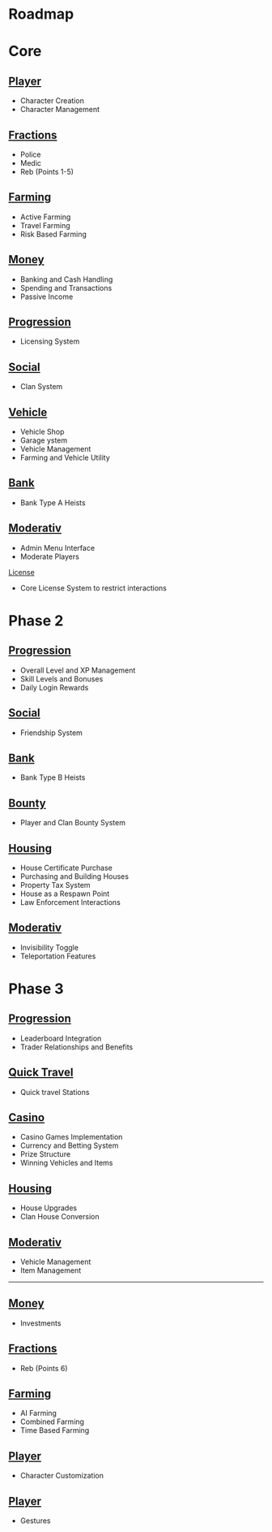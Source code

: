 # Roadmap
# Core
## [Player](EveronLifeTodos/Player.md)
- Character Creation
- Character Management

## [Fractions](EveronLifeTodos/Fractions.md)
- Police
- Medic
- Reb (Points 1-5)

## [Farming](EveronLifeTodos/Farming.md)
- Active Farming
- Travel Farming
- Risk Based Farming

## [Money](EveronLifeTodos/Money.md)
- Banking and Cash Handling
- Spending and Transactions
- Passive Income

## [Progression](EveronLifeTodos/Progression.md)
- Licensing System

## [Social](EveronLifeTodos/Social.md)
- Clan System

## [Vehicle](EveronLifeTodos/Vehicle.md)
- Vehicle Shop
- Garage ystem
- Vehicle Management
- Farming and Vehicle Utility

## [Bank](EveronLifeTodos/Bank.md)
- Bank Type A Heists

## [Moderativ](EveronLifeTodos/Moderativ.md)
- Admin Menu Interface
- Moderate Players

[License](EveronLifeTodos/License.md)
- Core License System to restrict interactions

# Phase 2
## [Progression](EveronLifeTodos/Progression.md)
- Overall Level and XP Management
- Skill Levels and Bonuses
- Daily Login Rewards

## [Social](EveronLifeTodos/Social.md)
- Friendship System

## [Bank](EveronLifeTodos/Bank.md)
- Bank Type B Heists

## [Bounty](EveronLifeTodos/Bounty.md)
- Player and Clan Bounty System

## [Housing](EveronLifeTodos/Housing.md)
- House Certificate Purchase
- Purchasing and Building Houses
- Property Tax System
- House as a Respawn Point
- Law Enforcement Interactions

## [Moderativ](EveronLifeTodos/Moderativ.md)
- Invisibility Toggle
- Teleportation Features


# Phase 3
## [Progression](EveronLifeTodos/Progression.md)
- Leaderboard Integration
- Trader Relationships and Benefits

## [Quick Travel](EveronLifeTodos/Quick%20Travel.md)
- Quick travel Stations

## [Casino](EveronLifeTodos/Casino.md)
- Casino Games Implementation
- Currency and Betting System
- Prize Structure
- Winning Vehicles and Items

## [Housing](EveronLifeTodos/Housing.md)
- House Upgrades
- Clan House Conversion


## [Moderativ](EveronLifeTodos/Moderativ.md)
- Vehicle Management
- Item Management


----------



## [Money](EveronLifeTodos/Money.md)
- Investments

## [Fractions](EveronLifeTodos/Fractions.md)
- Reb (Points 6)



## [Farming](EveronLifeTodos/Farming.md)
- AI Farming
- Combined Farming
- Time Based Farming




## [Player](EveronLifeTodos/Player.md)
- Character Customization


## [Player](EveronLifeTodos/Player.md)
- Gestures